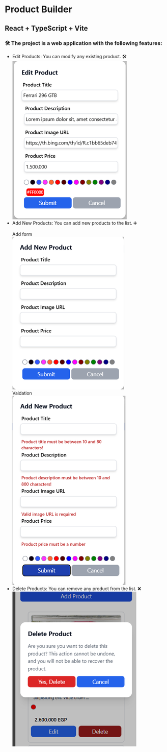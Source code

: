 # Product Builder
## React + TypeScript + Vite

<h3>🛠️ The project is a web application with the following features: </h3>




<ul>
  <li> Edit Products: You can modify any existing product. 🛠️</li>
    <img src="./editForm.png"/>
  <li> Add New Products: You can add new products to the list. ➕</li>
  <br/>
    <span> Add form </span>
    <br/>
    <img src="./addForm.png"/>
    <br/>
    <span> Vaidation </span>
    <br/>
    <img src="./addWithValidation.png"/>
  <li>Delete Products: You can remove any product from the list. ❌ </li>
    <img src="./deleteModal.png"/>
</ul>

